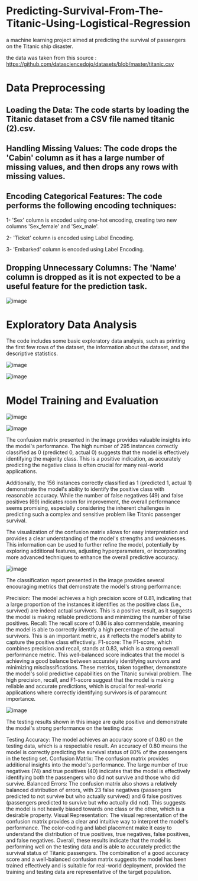 # Predicting-Survival-From-The-Titanic-Using-Logistical-Regression
a machine learning project aimed at predicting the survival of passengers on the Titanic ship disaster.


the data was taken from this source : https://github.com/datasciencedojo/datasets/blob/master/titanic.csv

# Data Preprocessing
## Loading the Data: The code starts by loading the Titanic dataset from a CSV file named titanic (2).csv.
## Handling Missing Values: The code drops the 'Cabin' column as it has a large number of missing values, and then drops any rows with missing values.
## Encoding Categorical Features: The code performs the following encoding techniques:
1- 'Sex' column is encoded using one-hot encoding, creating two new columns 'Sex_female' and 'Sex_male'.


2- 'Ticket' column is encoded using Label Encoding.


3- 'Embarked' column is encoded using Label Encoding.


## Dropping Unnecessary Columns: The 'Name' column is dropped as it is not expected to be a useful feature for the prediction task.


![image](https://github.com/user-attachments/assets/eb15c9c2-83dc-4144-a4ce-f2adba911cbf)

# Exploratory Data Analysis
The code includes some basic exploratory data analysis, such as printing the first few rows of the dataset, the information about the dataset, and the descriptive statistics.

![image](https://github.com/user-attachments/assets/7b92f9c7-718a-4b44-9a0d-b46639a39c32)


![image](https://github.com/user-attachments/assets/77ab7ad3-fcf4-4758-94b8-7045ff7d5561)

# Model Training and Evaluation

![image](https://github.com/user-attachments/assets/58c3baaf-63c1-4403-80aa-af380430d719)


![image](https://github.com/user-attachments/assets/64911b8a-b33e-4932-8430-ee82d1a66cc7)

The confusion matrix presented in the image provides valuable insights into the model's performance. The high number of 295 instances correctly classified as 0 (predicted 0, actual 0) suggests that the model is effectively identifying the majority class. This is a positive indication, as accurately predicting the negative class is often crucial for many real-world applications.

Additionally, the 156 instances correctly classified as 1 (predicted 1, actual 1) demonstrate the model's ability to identify the positive class with reasonable accuracy. While the number of false negatives (49) and false positives (69) indicates room for improvement, the overall performance seems promising, especially considering the inherent challenges in predicting such a complex and sensitive problem like Titanic passenger survival.

The visualization of the confusion matrix allows for easy interpretation and provides a clear understanding of the model's strengths and weaknesses. This information can be used to further refine the model, potentially by exploring additional features, adjusting hyperparameters, or incorporating more advanced techniques to enhance the overall predictive accuracy.

![image](https://github.com/user-attachments/assets/7672abbe-c107-4325-b966-7035164090d8)

The classification report presented in the image provides several encouraging metrics that demonstrate the model's strong performance:

Precision: The model achieves a high precision score of 0.81, indicating that a large proportion of the instances it identifies as the positive class (i.e., survived) are indeed actual survivors. This is a positive result, as it suggests the model is making reliable predictions and minimizing the number of false positives.
Recall: The recall score of 0.86 is also commendable, meaning the model is able to correctly identify a high percentage of the actual survivors. This is an important metric, as it reflects the model's ability to capture the positive class effectively.
F1-score: The F1-score, which combines precision and recall, stands at 0.83, which is a strong overall performance metric. This well-balanced score indicates that the model is achieving a good balance between accurately identifying survivors and minimizing misclassifications.
These metrics, taken together, demonstrate the model's solid predictive capabilities on the Titanic survival problem. The high precision, recall, and F1-score suggest that the model is making reliable and accurate predictions, which is crucial for real-world applications where correctly identifying survivors is of paramount importance.


![image](https://github.com/user-attachments/assets/8c5dd54f-2d74-4da6-a996-6b302feba45b)


The testing results shown in this image are quite positive and demonstrate the model's strong performance on the testing data:

Testing Accuracy: The model achieves an accuracy score of 0.80 on the testing data, which is a respectable result. An accuracy of 0.80 means the model is correctly predicting the survival status of 80% of the passengers in the testing set.
Confusion Matrix: The confusion matrix provides additional insights into the model's performance. The large number of true negatives (74) and true positives (40) indicates that the model is effectively identifying both the passengers who did not survive and those who did survive.
Balanced Errors: The confusion matrix also shows a relatively balanced distribution of errors, with 23 false negatives (passengers predicted to not survive but who actually survived) and 6 false positives (passengers predicted to survive but who actually did not). This suggests the model is not heavily biased towards one class or the other, which is a desirable property.
Visual Representation: The visual representation of the confusion matrix provides a clear and intuitive way to interpret the model's performance. The color-coding and label placement make it easy to understand the distribution of true positives, true negatives, false positives, and false negatives.
Overall, these results indicate that the model is performing well on the testing data and is able to accurately predict the survival status of Titanic passengers. The combination of a good accuracy score and a well-balanced confusion matrix suggests the model has been trained effectively and is suitable for real-world deployment, provided the training and testing data are representative of the target population.

